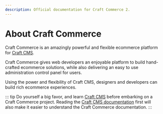 ```yaml
---
description: Official documentation for Craft Commerce 2.
---
```


# About Craft Commerce

Craft Commerce is an amazingly powerful and flexible ecommerce platform for [Craft CMS](https://craftcms.com).

Craft Commerce gives web developers an enjoyable platform to build hand-crafted ecommerce solutions, while also delivering an easy to use administration control panel for users.

Using the power and flexibility of Craft CMS, designers and developers can build rich ecommerce experiences.

::: tip
Do yourself a big favor, and learn [Craft CMS](https://craftcms.com/) before embarking on a Craft Commerce project.
Reading the [Craft CMS documentation](https://docs.craftcms.com/) first will also make it easier to understand the Craft Commerce documentation.
:::

